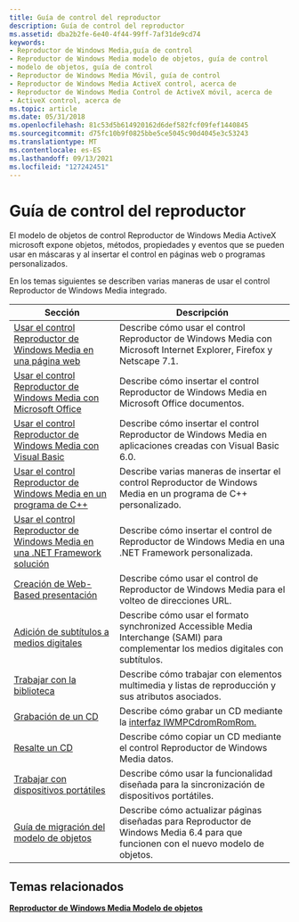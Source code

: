 ```yaml
---
title: Guía de control del reproductor
description: Guía de control del reproductor
ms.assetid: dba2b2fe-6e40-4f44-99ff-7af31de9cd74
keywords:
- Reproductor de Windows Media,guía de control
- Reproductor de Windows Media modelo de objetos, guía de control
- modelo de objetos, guía de control
- Reproductor de Windows Media Móvil, guía de control
- Reproductor de Windows Media ActiveX control, acerca de
- Reproductor de Windows Media Control de ActiveX móvil, acerca de
- ActiveX control, acerca de
ms.topic: article
ms.date: 05/31/2018
ms.openlocfilehash: 81c53d5b614920162d6def582fcf09fef1440845
ms.sourcegitcommit: d75fc10b9f0825bbe5ce5045c90d4045e3c53243
ms.translationtype: MT
ms.contentlocale: es-ES
ms.lasthandoff: 09/13/2021
ms.locfileid: "127242451"
---
```

# <a name="player-control-guide"></a>Guía de control del reproductor

El modelo de objetos de control Reproductor de Windows Media ActiveX microsoft expone objetos, métodos, propiedades y eventos que se pueden usar en máscaras y al insertar el control en páginas web o programas personalizados.

En los temas siguientes se describen varias maneras de usar el control Reproductor de Windows Media integrado.



| Sección                                                                                                                                        | Descripción                                                                                                                  |
|------------------------------------------------------------------------------------------------------------------------------------------------|------------------------------------------------------------------------------------------------------------------------------|
| [Usar el control Reproductor de Windows Media en una página web](using-the-windows-media-player-control-in-a-web-page.md)                               | Describe cómo usar el control Reproductor de Windows Media con Microsoft Internet Explorer, Firefox y Netscape 7.1.           |
| [Usar el control Reproductor de Windows Media con Microsoft Office](using-the-windows-media-player-control-with-microsoft-office.md)               | Describe cómo insertar el control Reproductor de Windows Media en Microsoft Office documentos.                                       |
| [Usar el control Reproductor de Windows Media con Visual Basic](using-the-windows-media-player-control-with-visual-basic.md)                       | Describe cómo insertar el control Reproductor de Windows Media en aplicaciones creadas con Visual Basic 6.0.                       |
| [Usar el control Reproductor de Windows Media en un programa de C++](using-the-windows-media-player-control-in-a-c---program.md)                         | Describe varias maneras de insertar el control Reproductor de Windows Media en un programa de C++ personalizado.                                    |
| [Usar el control Reproductor de Windows Media en una .NET Framework solución](using-the-windows-media-player-control-in-a--net-framework-solution.md) | Describe cómo insertar el control de Reproductor de Windows Media en una .NET Framework personalizada.                                        |
| [Creación de Web-Based presentación](creating-web-based-presentations.md)                                                                       | Describe cómo usar el control de Reproductor de Windows Media para el volteo de direcciones URL.                                                      |
| [Adición de subtítulos a medios digitales](adding-closed-captions-to-digital-media.md)                                                         | Describe cómo usar el formato synchronized Accessible Media Interchange (SAMI) para complementar los medios digitales con subtítulos. |
| [Trabajar con la biblioteca](working-with-the-library.md)                                                                                       | Describe cómo trabajar con elementos multimedia y listas de reproducción y sus atributos asociados.                                        |
| [Grabación de un CD](burning-a-cd.md)                                                                                                               | Describe cómo grabar un CD mediante la [interfaz IWMPCdromRomRom.](/previous-versions/windows/desktop/api/wmp/nn-wmp-iwmpcdromburn)                                        |
| [Resalte un CD](ripping-a-cd.md)                                                                                                               | Describe cómo copiar un CD mediante el control Reproductor de Windows Media datos.                                                         |
| [Trabajar con dispositivos portátiles](working-with-portable-devices.md)                                                                             | Describe cómo usar la funcionalidad diseñada para la sincronización de dispositivos portátiles.                                             |
| [Guía de migración del modelo de objetos](object-model-migration-guide.md)                                                                               | Describe cómo actualizar páginas diseñadas para Reproductor de Windows Media 6.4 para que funcionen con el nuevo modelo de objetos.            |



 

## <a name="related-topics"></a>Temas relacionados

<dl> <dt>

[**Reproductor de Windows Media Modelo de objetos**](windows-media-player-object-model.md)
</dt> </dl>

 

 




